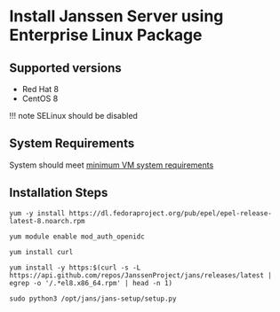 # Install Janssen Server using Enterprise Linux Package

## Supported versions
- Red Hat 8
- CentOS 8

!!! note
    SELinux should be disabled

## System Requirements

System should meet [minimum VM system requirements](vm-requirements.md)

## Installation Steps

```
yum -y install https://dl.fedoraproject.org/pub/epel/epel-release-latest-8.noarch.rpm
```
```
yum module enable mod_auth_openidc
```
```
yum install curl
```
```
yum install -y https:$(curl -s -L https://api.github.com/repos/JanssenProject/jans/releases/latest | egrep -o '/.*el8.x86_64.rpm' | head -n 1)
```
```
sudo python3 /opt/jans/jans-setup/setup.py
```